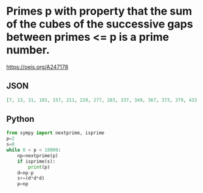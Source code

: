 # Primes p with property that the sum of the cubes of the successive gaps between primes <\= p is a prime number\.
https://oeis.org/A247178
## JSON
```JSON
[7, 13, 31, 103, 157, 211, 229, 277, 283, 337, 349, 367, 373, 379, 433, 463, 499, 523, 547, 577, 613, 619, 643, 673, 751, 907, 937, 1009, 1021, 1039, 1123, 1201, 1231, 1327, 1399, 1459, 1489, 1543, 1579, 1597, 1669, 1723, 1777, 1789, 1831, 1873, 1933, 1987, 2011, 2017]
```
## Python
```Python
from sympy import nextprime, isprime
p=2
s=0
while 0 < p < 10000:
    np=nextprime(p)
    if isprime(s):
        print(p)
    d=np-p
    s+=(d*d*d)
    p=np
```
